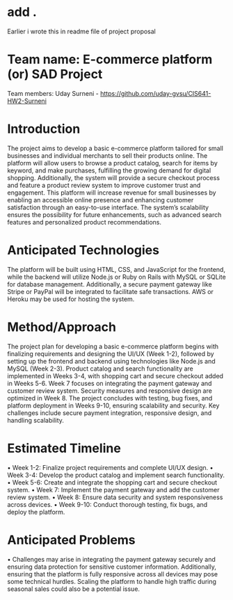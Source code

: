 #  add .
Earlier i wrote this in readme file of project proposal

# Team name: E-commerce platform (or) SAD Project

Team members: Uday Surneni - https://github.com/uday-gvsu/CIS641-HW2-Surneni

# Introduction

The project aims to develop a basic e-commerce platform tailored for small businesses and individual merchants to sell their products online. The platform will allow users to browse a product catalog, search for items by keyword, and make purchases, fulfilling the growing demand for digital shopping. Additionally, the system will provide a secure checkout process and feature a product review system to improve customer trust and engagement. This platform will increase revenue for small businesses by enabling an accessible online presence and enhancing customer satisfaction through an easy-to-use interface. The system’s scalability ensures the possibility for future enhancements, such as advanced search features and personalized product recommendations.

# Anticipated Technologies

The platform will be built using HTML, CSS, and JavaScript for the frontend, while the backend will utilize Node.js or Ruby on Rails with MySQL or SQLite for database management. Additionally, a secure payment gateway like Stripe or PayPal will be integrated to facilitate safe transactions. AWS or Heroku may be used for hosting the system.

# Method/Approach

The project plan for developing a basic e-commerce platform begins with finalizing requirements and designing the UI/UX (Week 1-2), followed by setting up the frontend and backend using technologies like Node.js and MySQL (Week 2-3). Product catalog and search functionality are implemented in Weeks 3-4, with shopping cart and secure checkout added in Weeks 5-6. Week 7 focuses on integrating the payment gateway and customer review system. Security measures and responsive design are optimized in Week 8. The project concludes with testing, bug fixes, and platform deployment in Weeks 9-10, ensuring scalability and security. Key challenges include secure payment integration, responsive design, and handling scalability.

# Estimated Timeline

• Week 1-2: Finalize project requirements and complete UI/UX design. • Week 3-4: Develop the product catalog and implement search functionality. • Week 5-6: Create and integrate the shopping cart and secure checkout system. • Week 7: Implement the payment gateway and add the customer review system. • Week 8: Ensure data security and system responsiveness across devices. • Week 9-10: Conduct thorough testing, fix bugs, and deploy the platform.

# Anticipated Problems

• Challenges may arise in integrating the payment gateway securely and ensuring data protection for sensitive customer information. Additionally, ensuring that the platform is fully responsive across all devices may pose some technical hurdles. Scaling the platform to handle high traffic during seasonal sales could also be a potential issue.
